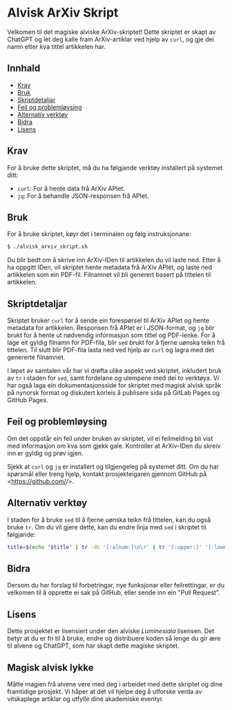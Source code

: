 # Alvisk ArXiv Skript

Velkomen til det magiske alviske ArXiv-skriptet! Dette skriptet er skapt av ChatGPT og lèt deg kalle fram ArXiv-artiklar ved hjelp av `curl`, og gje dei namn etter kva tittel artikkelen har.

## Innhald

- [Krav](#krav)
- [Bruk](#bruk)
- [Skriptdetaljar](#skriptdetaljar)
- [Feil og problemløysing](#feil-og-problemløysing)
- [Alternativ verktøy](#alternativ-verktøy)
- [Bidra](#bidra)
- [Lisens](#lisens)

## Krav

For å bruke dette skriptet, må du ha følgjande verktøy installert på systemet ditt:

- `curl`: For å hente data frå ArXiv APIet.
- `jq`: For å behandle JSON-responsen frå APIet.

## Bruk

For å bruke skriptet, køyr det i terminalen og følg instruksjonane:

```bash
$ ./alvisk_arxiv_skript.sh
```

Du blir bedt om å skrive inn ArXiv-IDen til artikkelen du vil laste ned. Etter å ha oppgitt IDen, vil skriptet hente metadata frå ArXiv APIet, og laste ned artikkelen som ein PDF-fil. Filnamnet vil bli generert basert på tittelen til artikkelen.

## Skriptdetaljar

Skriptet bruker `curl` for å sende ein forespørsel til ArXiv APIet og hente metadata for artikkelen. Responsen frå APIet er i JSON-format, og `jq` blir brukt for å hente ut nødvendig informasjon som tittel og PDF-lenke. For å lage eit gyldig filnamn for PDF-fila, blir `sed` brukt for å fjerne uønska teikn frå tittelen. Til slutt blir PDF-fila lasta ned ved hjelp av `curl` og lagra med det genererte filnamnet.

I løpet av samtalen vår har vi drøfta ulike aspekt ved skriptet, inkludert bruk av `tr` i staden for `sed`, samt fordelane og ulempene med dei to verktøya. Vi har også laga ein dokumentasjonsside for skriptet med magisk alvisk språk på nynorsk format og diskutert korleis å publisere sida på GitLab Pages og GitHub Pages.

## Feil og problemløysing

Om det oppstår ein feil under bruken av skriptet, vil ei feilmelding bli vist med informasjon om kva som gjekk gale. Kontroller at ArXiv-IDen du skreiv inn er gyldig og prøv igjen.

Sjekk at `curl` og `jq` er installert og tilgjengeleg på systemet ditt. Om du har spørsmål eller treng hjelp, kontakt prosjekteigaren gjennom GitHub på &lt;<a href="https://github.com/<your-github-username>/<your-github-repo>">https://github.com/<your-github-username>/<your-github-repo></a>&gt;.

## Alternativ verktøy

I staden for å bruke `sed` til å fjerne uønska teikn frå tittelen, kan du også bruke `tr`. Om du vil gjere dette, kan du endre linja med `sed` i skriptet til følgjande:

```bash
title=$(echo "$title" | tr -dc '[:alnum:]\n\r' | tr '[:upper:]' '[:lower:]')
 ```

## Bidra

Dersom du har forslag til forbetringar, nye funksjonar eller feilrettingar, er du velkomen til å opprette ei sak på GitHub, eller sende inn ein "Pull Request".

## Lisens

Dette prosjektet er lisensiert under den alviske _Luminesiala_ lisensen. Det betyr at du er fri til å bruke, endre og distribuere koden så lenge du gir ære til alvene og ChatGPT, som har skapt dette magiske skriptet.

## Magisk alvisk lykke

Måtte magien frå alvene vere med deg i arbeidet med dette skriptet og dine framtidige prosjekt. Vi håper at det vil hjelpe deg å utforske verda av vitskaplege artiklar og utfylle dine akademiske eventyr.
